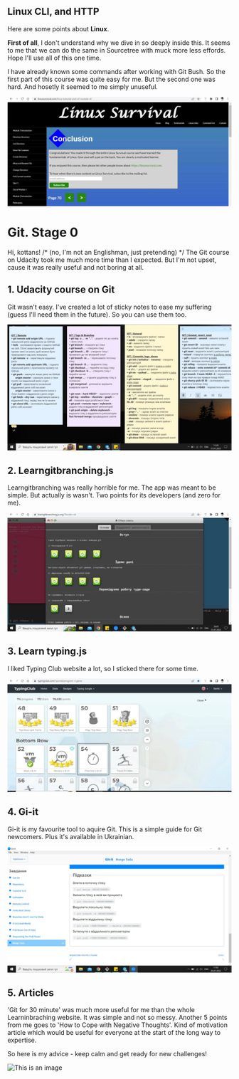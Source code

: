 ## Linux CLI, and HTTP
Here are some points about **Linux**. 

**First of all**, I don't understand why we dive in so deeply inside this. It seems to me that we can do the same in Sourcetree with muck more less effords. Hope I'll use all of this one time. 

I have already known some commands after working with Git Bush. So the first part of this course was quite easy for me. But the second one was hard. And hosetly it seemed to me simply unuseful. 

![This is an image](https://github.com/Neskazhuk/kottans-frontend/blob/main/task_linux_cli/5.jpg)

# Git. Stage 0
Hi, kottans! /* (no, I'm not an Englishman, just pretending) */ The Git course on Udacity took me much more time than I expected. But I'm not upset, cause it was really useful and not boring at all.  

## 1. Udacity course on Git
Git wasn't easy. I've created a lot of sticky notes to ease my suffering (guess I'll need them in the future). So you can use them too. 

![This is an image](https://github.com/Neskazhuk/kottans-frontend/blob/main/screenshots/Git%20Sticks.jpg)

## 2. Learngitbranching.js
Learngitbranching was really horrible for me. The app was meant to be simple. But actually is wasn't. Two points for its developers (and zero for me). 

![This is an image](https://github.com/Neskazhuk/kottans-frontend/blob/main/screenshots/Learning%20branches%20%201.jpg)

## 3. Learn typing.js
I liked Typing Club website a lot, so I sticked there for some time. 

![This is an image](https://github.com/Neskazhuk/kottans-frontend/blob/main/screenshots/Learn%20typing.jpg) 

## 4. Gi-it
Gi-it is my favourite tool to aquire Git. This is a simple guide for Git newcomers. Plus it's available in Ukrainian. 

![This is an image](https://github.com/Neskazhuk/kottans-frontend/blob/main/screenshots/Gi-it%20done.jpg)

## 5. Articles
'Git for 30 minute' was much more useful for me than the whole Learninbraching website. It was simple and not so messy. 
Another 5 points from me goes to 'How to Cope with Negative Thoughts'. Kind of motivation article which would be useful for everyone at the start of the long way to expertise.

So here is my advice - keep calm and get ready for new challenges!

![This is an image](https://www.dogalize.com/wp-content/uploads/2018/03/ceiling-cat.jpg)
